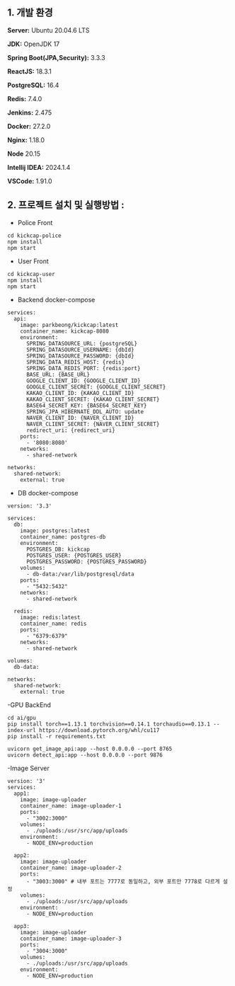 
## 1. 개발 환경

**Server:** Ubuntu 20.04.6 LTS

**JDK:** OpenJDK 17

**Spring Boot(JPA,Security):** 3.3.3

**ReactJS:** 18.3.1

**PostgreSQL:** 16.4

**Redis:** 7.4.0

**Jenkins:** 2.475

**Docker:** 27.2.0

**Nginx:** 1.18.0

**Node** 20.15

**Intellij IDEA:** 2024.1.4

**VSCode:** 1.91.0

## 2. 프로젝트 설치 및 실행방법 :
- Police Front
```
cd kickcap-police
npm install
npm start
```

- User Front
```
cd kickcap-user
npm install
npm start
```

- Backend docker-compose
```
services:
  api:
    image: parkbeong/kickcap:latest
    container_name: kickcap-8080
    environment:
      SPRING_DATASOURCE_URL: {postgreSQL}
      SPRING_DATASOURCE_USERNAME: {dbId}
      SPRING_DATASOURCE_PASSWORD: {dbId}
      SPRING_DATA_REDIS_HOST: {redis}
      SPRING_DATA_REDIS_PORT: {redis:port}
      BASE_URL: {BASE_URL}
      GOOGLE_CLIENT_ID: {GOOGLE_CLIENT_ID}
      GOOGLE_CLIENT_SECRET: {GOOGLE_CLIENT_SECRET}
      KAKAO_CLIENT_ID: {KAKAO_CLIENT_ID}
      KAKAO_CLIENT_SECRET: {KAKAO_CLIENT_SECRET}
      BASE64_SECRET_KEY: {BASE64_SECRET_KEY}
      SPRING_JPA_HIBERNATE_DDL_AUTO: update
      NAVER_CLIENT_ID: {NAVER_CLIENT_ID}
      NAVER_CLIENT_SECRET: {NAVER_CLIENT_SECRET}
      redirect_uri: {redirect_uri}
    ports:
      - '8080:8080'
    networks:
      - shared-network

networks:
  shared-network:
    external: true
```

- DB docker-compose
```
version: '3.3'

services:
  db:
    image: postgres:latest
    container_name: postgres-db
    environment:
      POSTGRES_DB: kickcap
      POSTGRES_USER: {POSTGRES_USER}
      POSTGRES_PASSWORD: {POSTGRES_PASSWORD}
    volumes:
      - db-data:/var/lib/postgresql/data
    ports:
      - "5432:5432"
    networks:
      - shared-network

  redis:
    image: redis:latest
    container_name: redis
    ports:
      - "6379:6379"
    networks:
      - shared-network

volumes:
  db-data:

networks:
  shared-network:
    external: true
```

-GPU BackEnd
```
cd ai/gpu
pip install torch==1.13.1 torchvision==0.14.1 torchaudio==0.13.1 --index-url https://download.pytorch.org/whl/cu117
pip install -r requirements.txt

uvicorn get_image_api:app --host 0.0.0.0 --port 8765
uvicorn detect_api:app --host 0.0.0.0 --port 9876
```

-Image Server
```
version: '3'
services:
  app1:
    image: image-uploader
    container_name: image-uploader-1
    ports:
      - "3002:3000"
    volumes:
      - ./uploads:/usr/src/app/uploads
    environment:
      - NODE_ENV=production

  app2:
    image: image-uploader
    container_name: image-uploader-2
    ports:
      - "3003:3000" # 내부 포트는 7777로 동일하고, 외부 포트만 7778로 다르게 설정
    volumes:
      - ./uploads:/usr/src/app/uploads
    environment:
      - NODE_ENV=production

  app3:
    image: image-uploader
    container_name: image-uploader-3
    ports:
      - "3004:3000"
    volumes:
      - ./uploads:/usr/src/app/uploads
    environment:
      - NODE_ENV=production
```
